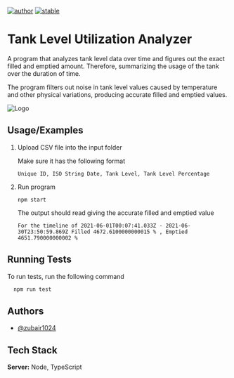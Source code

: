 [![author](https://img.shields.io/badge/author-zubair1024-hotpink.svg)](https://github.com/zubair1024)
[![stable](https://img.shields.io/badge/stability-stable-brightgreen.svg)]()

# Tank Level Utilization Analyzer

A program that analyzes tank level data over time and figures out the exact filled and emptied amount. Therefore, summarizing the usage of the tank over the duration of time.

The program filters out noise in tank level values caused by temperature and other physical variations, producing accurate filled and emptied values.

![Logo](https://res.cloudinary.com/dusou0qjr/image/upload/v1627495922/tank_variations_ybgy0h.png)

## Usage/Examples

1. Upload CSV file into the input folder

   Make sure it has the following format

   ```
   Unique ID, ISO String Date, Tank Level, Tank Level Percentage
   ```

1. Run program

   ```
   npm start
   ```

   The output should read giving the accurate filled and emptied value

   ```
   For the timeline of 2021-06-01T00:07:41.033Z - 2021-06-30T23:50:59.869Z Filled 4672.6100000000015 % , Emptied 4651.790000000002 %
   ```

## Running Tests

To run tests, run the following command

```bash
  npm run test
```

## Authors

- [@zubair1024](https://www.github.com/zubair1024)

## Tech Stack

**Server:** Node, TypeScript
